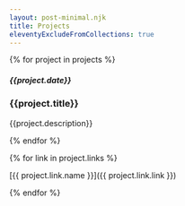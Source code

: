 ```yaml
---
layout: post-minimal.njk
title: Projects
eleventyExcludeFromCollections: true
---
```


{% for project in projects %}

<p></p>

##### {{project.date}}

### {{project.title}}

<p>{{project.description}}</p>
{% endfor %}

{% for link in project.links %}

[{{ project.link.name }}]({{ project.link.link }})

{% endfor %}
